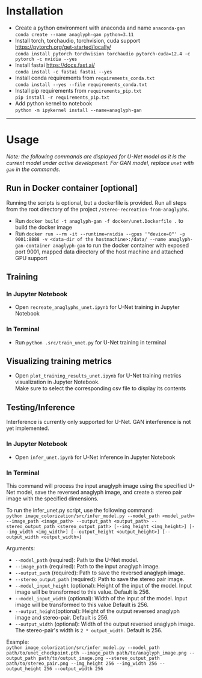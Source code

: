 # Installation
- Create a python environment with anaconda and name `anaconda-gan` <br>
`conda create --name anaglyph-gan python=3.11`
- Install torch, torchaudio, torchvision, cuda support https://pytorch.org/get-started/locally/ <br>
`conda install pytorch torchvision torchaudio pytorch-cuda=12.4 -c pytorch -c nvidia --yes`
- Install fastai https://docs.fast.ai/ <br>
`conda install -c fastai fastai --yes`
- Install conda requirements from `requirements_conda.txt` <br>
`conda install --yes --file requirements_conda.txt`
- Install pip requirements from `requirements_pip.txt` <br>
`pip install -r requirements_pip.txt`
- Add python kernel to notebook <br>
`python -m ipykernel install --name=anaglyph-gan`


---

# Usage

_Note: the following commands are displayed for U-Net model as it is the current model under active development. For GAN model, replace `unet` with `gan` in the commands._

## Run in Docker container [optional]
Running the scripts is optional, but a dockerfile is provided. Run all steps from the root directory of the project `/stereo-recreation-from-anaglyphs`.

- Run `docker build -t anaglyph-gan -f docker/unet.Dockerfile .` to build the docker image
- Run `docker run --rm -it --runtime=nvidia --gpus '"device=0"' -p 9001:8888 -v <data-dir of the hostmachine>:/data/ --name anaglyph-gan-container anaglyph-gan` to run the docker container with exposed port 9001, mapped data directory of the host machine and attached GPU support

## Training
### In Jupyter Notebook
- Open `recreate_anaglyphs_unet.ipynb` for U-Net training in Jupyter Notebook

### In Terminal
- Run `python .src/train_unet.py` for U-Net training in terminal


## Visualizing training metrics
- Open `plot_training_results_unet.ipynb` for U-Net training metrics visualization in Jupyter Notebook.<br>
Make sure to select the corresponding csv file to display its contents


## Testing/Inference
Interference is currently only supported for U-Net. GAN interference is not yet implemented.

### In Jupyter Notebook
- Open `infer_unet.ipynb` for U-Net  inference in Jupyter Notebook

### In Terminal

This command will process the input anaglyph image using the specified U-Net model, save the reversed anaglyph image, and create a stereo pair image with the specified dimensions.

To run the infer_unet.py script, use the following command:<br>
```python image_colorization/src/infer_model.py --model_path <model_path> --image_path <image_path> --output_path <output_path> --stereo_output_path <stereo_output_path> [--img_height <img_height>] [--img_width <img_width>] [--output_height <output_height>] [--output_width <output_width>]```

Arguments:<br>

- `--model_path` (required): Path to the U-Net model.
- `--image_path` (required): Path to the input anaglyph image.
- `--output_path` (required): Path to save the reversed anaglyph image.
- `--stereo_output_path` (required): Path to save the stereo pair image.
- `--model_input_height` (optional): Height of the input of the model. Input image will be transformed to this value. Default is 256.
- `--model_input_width` (optional): Width of the input of the model. Input image will be transformed to this value Default is 256.
- `--output_height`(optional): Height of the output reversed anaglyph image and stereo-pair. Default is 256.
- `--output_width` (optional): Width of the output reversed anaglyph image. The stereo-pair's width is `2 * output_width`. Default is 256.


Example:<br>
```python image_colorization/src/infer_model.py --model_path path/to/unet_checkpoint.pth --image_path path/to/anaglyph_image.png --output_path path/to/output_image.png --stereo_output_path path/to/stereo_pair.png --img_height 256 --img_width 256 --output_height 256 --output_width 256```
